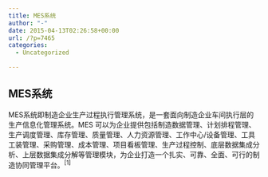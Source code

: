 ```yaml
---
title: MES系统
author: "-"
date: 2015-04-13T02:26:58+00:00
url: /?p=7465
categories:
  - Uncategorized

---
```

## MES系统
MES系统即制造企业生产过程执行管理系统，是一套面向制造企业车间执行层的生产信息化管理系统。MES 可以为企业提供包括制造数据管理、计划排程管理、生产调度管理、库存管理、质量管理、人力资源管理、工作中心/设备管理、工具工装管理、采购管理、成本管理、项目看板管理、生产过程控制、底层数据集成分析、上层数据集成分解等管理模块，为企业打造一个扎实、可靠、全面、可行的制造协同管理平台。<sup>[1]</sup>